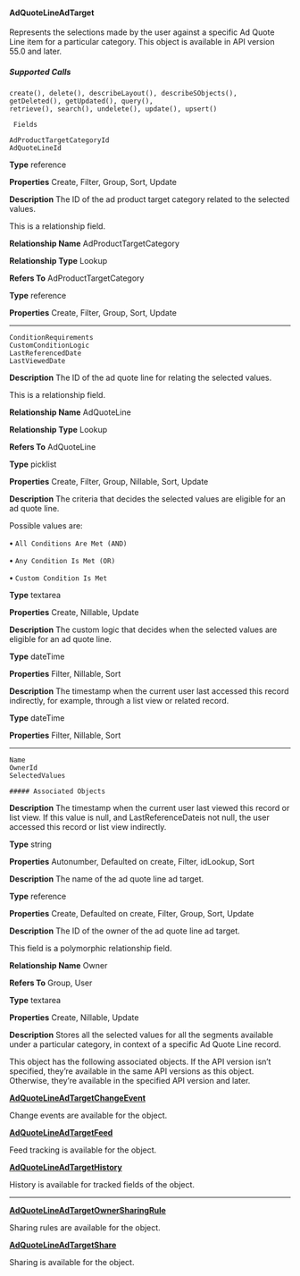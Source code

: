 #### AdQuoteLineAdTarget

Represents the selections made by the user against a specific Ad Quote Line item for a particular category. This object is available in API
version 55.0 and later.

##### Supported Calls
```
create(), delete(), describeLayout(), describeSObjects(), getDeleted(), getUpdated(), query(),
retrieve(), search(), undelete(), update(), upsert()

 Fields

```
```
AdProductTargetCategoryId
AdQuoteLineId

```

**Type**
reference

**Properties**
Create, Filter, Group, Sort, Update

**Description**
The ID of the ad product target category related to the selected values.

This is a relationship field.

**Relationship Name**
AdProductTargetCategory

**Relationship Type**
Lookup

**Refers To**
AdProductTargetCategory

**Type**
reference

**Properties**
Create, Filter, Group, Sort, Update


-----

```
ConditionRequirements
CustomConditionLogic
LastReferencedDate
LastViewedDate

```

**Description**
The ID of the ad quote line for relating the selected values.

This is a relationship field.

**Relationship Name**
AdQuoteLine

**Relationship Type**
Lookup

**Refers To**
AdQuoteLine

**Type**
picklist

**Properties**
Create, Filter, Group, Nillable, Sort, Update

**Description**
The criteria that decides the selected values are eligible for an ad quote line.

Possible values are:

**•** `All Conditions Are Met (AND)`

**•** `Any Condition Is Met (OR)`

**•** `Custom Condition Is Met`

**Type**
textarea

**Properties**
Create, Nillable, Update

**Description**
The custom logic that decides when the selected values are eligible for an ad quote line.

**Type**
dateTime

**Properties**
Filter, Nillable, Sort

**Description**
The timestamp when the current user last accessed this record indirectly, for example, through
a list view or related record.

**Type**
dateTime

**Properties**
Filter, Nillable, Sort


-----

```
Name
OwnerId
SelectedValues

##### Associated Objects

```

**Description**
The timestamp when the current user last viewed this record or list view. If this value is null,
and LastReferenceDateis not null, the user accessed this record or list view indirectly.

**Type**
string

**Properties**
Autonumber, Defaulted on create, Filter, idLookup, Sort

**Description**
The name of the ad quote line ad target.

**Type**
reference

**Properties**
Create, Defaulted on create, Filter, Group, Sort, Update

**Description**
The ID of the owner of the ad quote line ad target.

This field is a polymorphic relationship field.

**Relationship Name**
Owner

**Refers To**
Group, User

**Type**
textarea

**Properties**
Create, Nillable, Update

**Description**
Stores all the selected values for all the segments available under a particular category, in
context of a specific Ad Quote Line record.


This object has the following associated objects. If the API version isn’t specified, they’re available in the same API versions as this object.
Otherwise, they’re available in the specified API version and later.

**[AdQuoteLineAdTargetChangeEvent](https://developer.salesforce.com/docs/atlas.en-us.254.0.object_reference.meta/object_reference/sforce_api_associated_objects_change_event.htm)**

Change events are available for the object.

**[AdQuoteLineAdTargetFeed](https://developer.salesforce.com/docs/atlas.en-us.254.0.object_reference.meta/object_reference/sforce_api_associated_objects_feed.htm)**

Feed tracking is available for the object.

**[AdQuoteLineAdTargetHistory](https://developer.salesforce.com/docs/atlas.en-us.254.0.industries_reference.meta/industries_reference/sforce_api_associated_objects_history.htm)**

History is available for tracked fields of the object.


-----

**[AdQuoteLineAdTargetOwnerSharingRule](https://developer.salesforce.com/docs/atlas.en-us.254.0.industries_reference.meta/industries_reference/sforce_api_associated_objects_ownersharingrule.htm)**

Sharing rules are available for the object.

**[AdQuoteLineAdTargetShare](https://developer.salesforce.com/docs/atlas.en-us.254.0.industries_reference.meta/industries_reference/sforce_api_associated_objects_share.htm)**

Sharing is available for the object.
